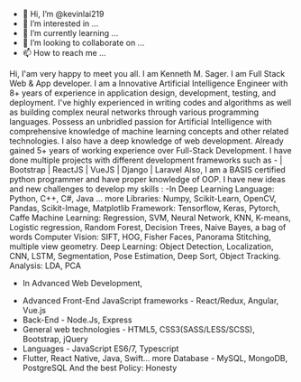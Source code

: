 - 👋 Hi, I’m @kevinlai219
- 👀 I’m interested in ...
- 🌱 I’m currently learning ...
- 💞️ I’m looking to collaborate on ...
- 📫 How to reach me ...

Hi, I'am very happy to meet you all. I am Kenneth M. Sager.
I am Full Stack Web & App developer.
I am a Innovative Artificial Intelligence Engineer with 8+ years of experience in application design, development, testing, and deployment. I've highly experienced in writing codes and algorithms as well as building complex neural networks through various programming languages. Possess an unbridled passion for Artificial Intelligence with comprehensive knowledge of machine learning concepts and other related technologies. I also have a deep knowledge of web development. Already gained 5+ years of working experience over Full-Stack Development. I have done multiple projects with different development frameworks such as - | Bootstrap | ReactJS | VueJS | Django | Laravel Also, I am a BASIS certified python programmer and have proper knowledge of OOP.
I have new ideas and new challenges to develop my skills :
-In Deep Learning
Language: Python, C++, C#, Java ... more
Libraries: Numpy, Scikit-Learn, OpenCV, Pandas, Scikit-Image, Matplotlib
Framework: Tensorflow, Keras, Pytorch, Caffe
Machine Learning: Regression, SVM, Neural Network, KNN, K-means, Logistic regression, Random Forest, Decision Trees, Naive Bayes, a bag of words
Computer Vision: SIFT, HOG, Fisher Faces, Panorama Stitching, multiple view geometry.
Deep Learning: Object Detection, Localization, CNN, LSTM, Segmentation, Pose Estimation, Deep Sort, Object Tracking.
Analysis: LDA, PCA
- In Advanced Web Development,
* Advanced Front-End JavaScript frameworks - React/Redux, Angular, Vue.js
* Back-End - Node.Js, Express
* General web technologies - HTML5, CSS3(SASS/LESS/SCSS), Bootstrap, jQuery
* Languages - JavaScript ES6/7, Typescript
* Flutter, React Native, Java, Swift… more
Database - MySQL, MongoDB, PostgreSQL
And the best Policy: Honesty
